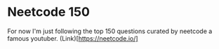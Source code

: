 # Neetcode 150

For now I'm just following the top 150 questions curated by neetcode a famous youtuber. (Link)[https://neetcode.io/]
